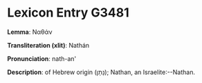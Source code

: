 # Lexicon Entry G3481

**Lemma**: Ναθάν

**Transliteration (xlit)**: Nathán

**Pronunciation**: nath-an'

**Description**:
of Hebrew origin (נָתָן); Nathan, an Israelite:--Nathan.
